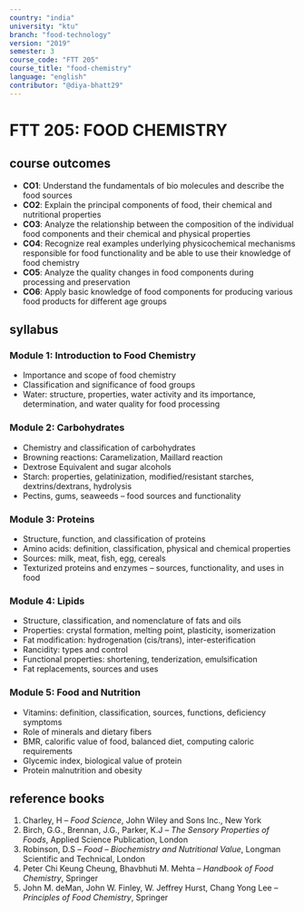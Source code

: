 ```yaml
---
country: "india"
university: "ktu"
branch: "food-technology"
version: "2019"
semester: 3
course_code: "FTT 205"
course_title: "food-chemistry"
language: "english"
contributor: "@diya-bhatt29"
---
```


# FTT 205: FOOD CHEMISTRY

## course outcomes

- **CO1**: Understand the fundamentals of bio molecules and describe the food sources  
- **CO2**: Explain the principal components of food, their chemical and nutritional properties  
- **CO3**: Analyze the relationship between the composition of the individual food components and their chemical and physical properties  
- **CO4**: Recognize real examples underlying physicochemical mechanisms responsible for food functionality and be able to use their knowledge of food chemistry  
- **CO5**: Analyze the quality changes in food components during processing and preservation  
- **CO6**: Apply basic knowledge of food components for producing various food products for different age groups  

## syllabus

### Module 1: Introduction to Food Chemistry

- Importance and scope of food chemistry  
- Classification and significance of food groups  
- Water: structure, properties, water activity and its importance, determination, and water quality for food processing  

### Module 2: Carbohydrates

- Chemistry and classification of carbohydrates  
- Browning reactions: Caramelization, Maillard reaction  
- Dextrose Equivalent and sugar alcohols  
- Starch: properties, gelatinization, modified/resistant starches, dextrins/dextrans, hydrolysis  
- Pectins, gums, seaweeds – food sources and functionality  

### Module 3: Proteins

- Structure, function, and classification of proteins  
- Amino acids: definition, classification, physical and chemical properties  
- Sources: milk, meat, fish, egg, cereals  
- Texturized proteins and enzymes – sources, functionality, and uses in food  

### Module 4: Lipids

- Structure, classification, and nomenclature of fats and oils  
- Properties: crystal formation, melting point, plasticity, isomerization  
- Fat modification: hydrogenation (cis/trans), inter-esterification  
- Rancidity: types and control  
- Functional properties: shortening, tenderization, emulsification  
- Fat replacements, sources and uses  

### Module 5: Food and Nutrition

- Vitamins: definition, classification, sources, functions, deficiency symptoms  
- Role of minerals and dietary fibers  
- BMR, calorific value of food, balanced diet, computing caloric requirements  
- Glycemic index, biological value of protein  
- Protein malnutrition and obesity  

## reference books

1. Charley, H – *Food Science*, John Wiley and Sons Inc., New York  
2. Birch, G.G., Brennan, J.G., Parker, K.J – *The Sensory Properties of Foods*, Applied Science Publication, London  
3. Robinson, D.S – *Food – Biochemistry and Nutritional Value*, Longman Scientific and Technical, London  
4. Peter Chi Keung Cheung, Bhavbhuti M. Mehta – *Handbook of Food Chemistry*, Springer  
5. John M. deMan, John W. Finley, W. Jeffrey Hurst, Chang Yong Lee – *Principles of Food Chemistry*, Springer
